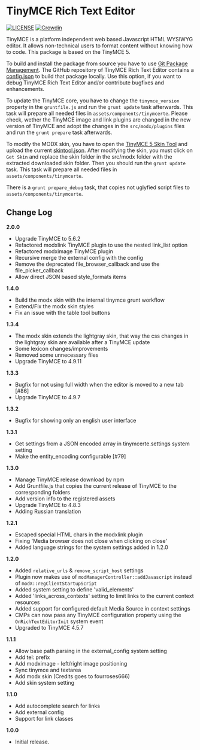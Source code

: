 # TinyMCE Rich Text Editor
[![LICENSE](https://img.shields.io/badge/License-GPL%20v2-blue.svg)](./LICENSE) [![Crowdin](https://badges.crowdin.net/modx-tinymce-rte/localized.svg)](https://crowdin.com/project/modx-tinymce-rte)

TinyMCE is a platform independent web based Javascript HTML WYSIWYG editor. It
allows non-technical users to format content without knowing how to code. This
package is based on the TinyMCE 5.

To build and install the package from source you have to use [Git Package
Management](https://github.com/TheBoxer/Git-Package-Management). The GitHub
repository of TinyMCE Rich Text Editor contains a
[config.json](https://github.com/Jako/tinymce-rte/blob/tinymce5/_build/config.json)
to build that package locally. Use this option, if you want to debug TinyMCE
Rich Text Editor and/or contribute bugfixes and enhancements.

To update the TinyMCE core, you have to change the `tinymce_version` property in
the `gruntfile.js` and run the `grunt update` task afterwards. This task will
prepare all needed files in `assets/components/tinymcerte`. Please check, wether
the TinyMCE image and link plugins are changed in the new version of TinyMCE and
adopt the changes in the `src/modx/plugins` files and run the `grunt prepare`
task afterwards.

To modify the MODX skin, you have to open the [TinyMCE 5 Skin
Tool](http://skin.tiny.cloud/t5/) and upload the current
[skintool.json](https://github.com/Jako/tinymce-rte/blob/tinymce5/src/modx/skintool.json).
After modifying the skin, you must click on `Get Skin` and replace the skin
folder in the src/modx folder with the extracted downloaded skin folder. Then
you should run the `grunt update` task. This task will prepare all needed files
in `assets/components/tinymcerte`.

There is a `grunt prepare_debug` task, that copies not uglyfied script files to
`assets/components/tinymcerte`.

## Change Log

__2.0.0__
- Upgrade TinyMCE to 5.6.2
- Refactored modxlink TinyMCE plugin to use the nested link_list option
- Refactored modximage TinyMCE plugin
- Recursive merge the external config with the config
- Remove the deprecated file_browser_callback and use the file_picker_callback
- Allow direct JSON based style_formats items

__1.4.0__
- Build the modx skin with the internal tinymce grunt workflow
- Extend/Fix the modx skin styles
- Fix an issue with the table tool buttons

__1.3.4__
- The modx skin extends the lightgray skin, that way the css changes in the lightgray skin are available after a TinyMCE update
- Some lexicon changes/improvements
- Removed some unnecessary files
- Upgrade TinyMCE to 4.9.11

__1.3.3__
- Bugfix for not using full width when the editor is moved to a new tab [#86]
- Upgrade TinyMCE to 4.9.7

__1.3.2__
- Bugfix for showing only an english user interface

__1.3.1__
- Get settings from a JSON encoded array in tinymcerte.settings system setting
- Make the entity_encoding configurable [#79]

__1.3.0__
- Manage TinyMCE release download by npm
- Add Gruntfile.js that copies the current release of TinyMCE to the corresponding folders
- Add version info to the registered assets
- Upgrade TinyMCE to  4.8.3
- Adding Russian translation

__1.2.1__
- Escaped special HTML chars in the modxlink plugin
- Fixing 'Media browser does not close when clicking on close'
- Added language strings for the system settings added in 1.2.0

__1.2.0__
- Added `relative_urls` & `remove_script_host` settings
- Plugin now makes use of `modManagerController::addJavascript` instead of `modX::regClientStartupScript`
- Added system setting to define 'valid_elements'
- Added 'links_across_contexts' setting to limit links to the current context resources
- Added support for configured default Media Source in context settings
- CMPs can now pass any TinyMCE configuration property using the `OnRichTextEditorInit` system event
- Upgraded to TinyMCE 4.5.7

__1.1.1__
- Allow base path parsing in the external_config system setting
- Add tel: prefix
- Add modximage - left/right image positioning
- Sync tinymce and textarea
- Add modx skin (Credits goes to fourroses666)
- Add skin system setting

__1.1.0__
- Add autocomplete search for links
- Add external config
- Support for link classes

__1.0.0__
- Initial release.

